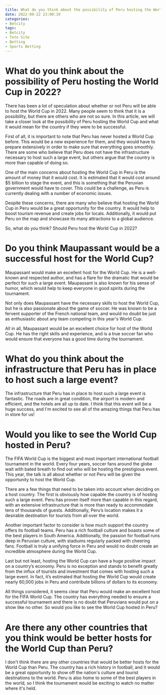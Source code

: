 ```yaml
---
title: What do you think about the possibility of Peru hosting the World Cup in 2022
date: 2022-09-22 23:00:19
categories:
- Betcity
tags:
- Betcity
- Toto Site
- Betting
- Sports Betting
---
```



#  What do you think about the possibility of Peru hosting the World Cup in 2022?

There has been a lot of speculation about whether or not Peru will be able to host the World Cup in 2022. Many people seem to think that it is a possibility, but there are others who are not so sure. In this article, we will take a closer look at the possibility of Peru hosting the World Cup and what it would mean for the country if they were to be successful.

First of all, it is important to note that Peru has never hosted a World Cup before. This would be a new experience for them, and they would have to prepare extensively in order to make sure that everything goes smoothly. There are some who believe that Peru does not have the infrastructure necessary to host such a large event, but others argue that the country is more than capable of doing so.

One of the main concerns about hosting the World Cup in Peru is the amount of money that it would cost. It is estimated that it would cost around $5 billion to stage the event, and this is something that the Peruvian government would have to cover. This could be a challenge, as Peru is currently dealing with a number of economic issues.

Despite these concerns, there are many who believe that hosting the World Cup in Peru would be a great opportunity for the country. It would help to boost tourism revenue and create jobs for locals. Additionally, it would put Peru on the map and showcase its many attractions to a global audience.

So, what do you think? Should Peru host the World Cup in 2022?

#  Do you think Maupassant would be a successful host for the World Cup?

Maupassant would make an excellent host for the World Cup. He is a well-known and respected author, and has a flare for the dramatic that would be perfect for such a large event. Maupassant is also known for his sense of humor, which would help to keep everyone in good spirits during the tournament.

Not only does Maupassant have the necessary skills to host the World Cup, but he is also passionate about the game of soccer. He was known to be a fervent supporter of the French national team, and would no doubt be just as enthusiastic about any team competing in this year's World Cup.

All in all, Maupassant would be an excellent choice for host of the World Cup. He has the right skills and experience, and is a true soccer fan who would ensure that everyone has a good time during the tournament.

#  What do you think about the infrastructure that Peru has in place to host such a large event?

The infrastructure that Peru has in place to host such a large event is fantastic. The roads are in great condition, the airport is modern and efficient, and the hotels are all up to date. I think that this event will be a huge success, and I'm excited to see all of the amazing things that Peru has in store for us!

#  Would you like to see the World Cup hosted in Peru?

The FIFA World Cup is the biggest and most important international football tournament in the world. Every four years, soccer fans around the globe wait with bated breath to find out who will be hosting the prestigious event. This year, the talk is all about whether or not Peru will be given the opportunity to host the World Cup.

There are a few things that need to be taken into account when deciding on a host country. The first is obviously how capable the country is of hosting such a large event. Peru has proven itself more than capable in this regard, with an extensive infrastructure that is more than ready to accommodate tens of thousands of guests. Additionally, Peru’s location makes it a desirable destination for tourists from all over the world.

Another important factor to consider is how much support the country offers its football teams. Peru has a rich football culture and boasts some of the best players in South America. Additionally, the passion for football runs deep in Peruvian culture, with stadiums regularly packed with cheering fans. Football is truly a unifying force in Peru and would no doubt create an incredible atmosphere during the World Cup.

Last but not least, hosting the World Cup can have a huge positive impact on a country’s economy. Peru is no exception and stands to benefit greatly from the influx of tourists and investment that comes with hosting such a large event. In fact, it’s estimated that hosting the World Cup would create nearly 60,000 jobs in Peru and contribute billions of dollars to its economy.

All things considered, it seems clear that Peru would make an excellent host for the FIFA World Cup. The country has everything needed to ensure a successful tournament and there is no doubt that Peruvians would put on a show like no other. So would you like to see the World Cup hosted in Peru?

#  Are there any other countries that you think would be better hosts for the World Cup than Peru?

I don't think there are any other countries that would be better hosts for the World Cup than Peru. The country has a rich history in football, and it would be a great opportunity to show off the nation's culture and tourist destinations to the world. Peru is also home to some of the best players in the world, so I think the tournament would be exciting to watch no matter where it's held.